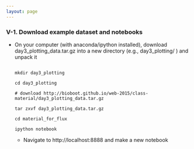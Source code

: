 ```yaml
---
layout: page
---
```


### V-1. Download example dataset and notebooks

- On your computer (with anaconda/ipython installed), download day3_plotting_data.tar.gz into a new directory (e.g., day3_plotting/ ) and unpack it
  
  ```

  mkdir day3_plotting

  cd day3_plotting

  # download http://bioboot.github.io/web-2015/class-material/day3_plotting_data.tar.gz

  tar zxvf day3_plotting_data.tar.gz

  cd material_for_flux

  ipython notebook

  ```

  - Navigate to http://localhost:8888 and make a new notebook

